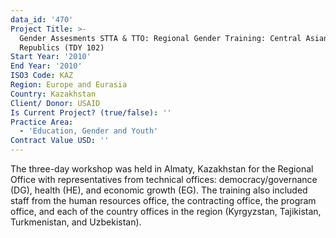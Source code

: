 ```yaml
---
data_id: '470'
Project Title: >-
  Gender Assesments STTA & TTO: Regional Gender Training: Central Asian
  Republics (TDY 102)
Start Year: '2010'
End Year: '2010'
ISO3 Code: KAZ
Region: Europe and Eurasia
Country: Kazakhstan
Client/ Donor: USAID
Is Current Project? (true/false): ''
Practice Area:
  - 'Education, Gender and Youth'
Contract Value USD: ''
---
```

The three-day workshop was held in Almaty, Kazakhstan for the Regional Office with representatives from technical offices: democracy/governance (DG), health (HE), and economic growth (EG). The training also included staff from the human resources office, the contracting office, the program office, and each of the country offices in the region (Kyrgyzstan, Tajikistan, Turkmenistan, and Uzbekistan).